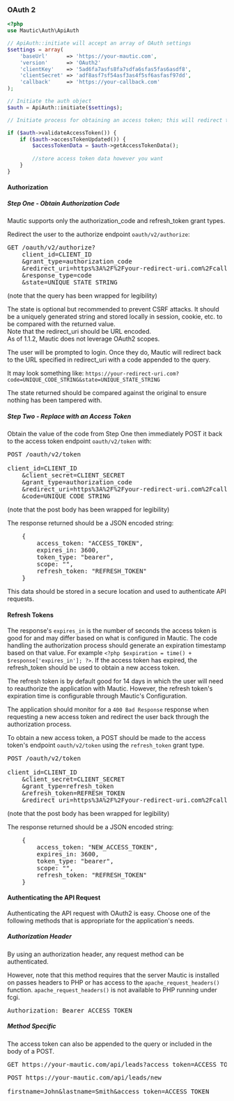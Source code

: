 ### OAuth 2
```php
<?php
use Mautic\Auth\ApiAuth

// ApiAuth::initiate will accept an array of OAuth settings
$settings = array(
    'baseUrl'      => 'https://your-mautic.com',
    'version'      => 'OAuth2'
    'clientKey'    => '5ad6fa7asfs8fa7sdfa6sfas5fas6asdf8',
    'clientSecret' => 'adf8asf7sf54asf3as4f5sf6asfasf97dd', 
    'callback'     => 'https://your-callback.com'
);

// Initiate the auth object
$auth = ApiAuth::initiate($settings);

// Initiate process for obtaining an access token; this will redirect the user to the authorize endpoint and/or set the tokens when the user is redirected back after granting authorization

if ($auth->validateAccessToken()) {
    if ($auth->accessTokenUpdated()) {
        $accessTokenData = $auth->getAccessTokenData();
        
        //store access token data however you want
    }
}
```
#### Authorization
##### Step One - Obtain Authorization Code

<aside class="warning">
Mautic supports only the authorization_code and refresh_token grant types.
</aside>

Redirect the user to the authorize endpoint `oauth/v2/authorize`:

<pre class="inline">
GET /oauth/v2/authorize?
    client_id=CLIENT_ID
    &grant_type=authorization_code
    &redirect_uri=https%3A%2F%2Fyour-redirect-uri.com%2Fcallback
    &response_type=code
    &state=UNIQUE_STATE_STRING
</pre>                
(note that the query has been wrapped for legibility)

<aside class="notice">
The state is optional but recommended to prevent CSRF attacks. It should be a uniquely generated string and stored locally in session, cookie, etc. to be compared with the returned value. 
</aside>

<aside class="notice">
Note that the redirect_uri should be URL encoded.
</aside>

<aside class="notice">
As of 1.1.2, Mautic does not leverage OAuth2 scopes.
</aside>

The user will be prompted to login. Once they do, Mautic will redirect back to the URL specified in redirect_uri with a code appended to the query.

It may look something like:
`https://your-redirect-uri.com?code=UNIQUE_CODE_STRING&state=UNIQUE_STATE_STRING`

The state returned should be compared against the original to ensure nothing has been tampered with. 

##### Step Two - Replace with an Access Token

Obtain the value of the code from Step One then immediately POST it back to the access token endpoint `oauth/v2/token` with:

<pre class="inline">
POST /oauth/v2/token

client_id=CLIENT_ID
    &client_secret=CLIENT_SECRET
    &grant_type=authorization_code
    &redirect_uri=https%3A%2F%2Fyour-redirect-uri.com%2Fcallback
    &code=UNIQUE_CODE_STRING
</pre>   
(note that the post body has been wrapped for legibility)

The response returned should be a JSON encoded string:

<pre class="inline">
    {
        access_token: "ACCESS_TOKEN",
        expires_in: 3600,
        token_type: "bearer",
        scope: "",
        refresh_token: "REFRESH_TOKEN"
    }
</pre>

This data should be stored in a secure location and used to authenticate API requests.

#### Refresh Tokens

The response's `expires_in` is the number of seconds the access token is good for and may differ based on what is configured in Mautic. The code handling the authorization process should generate an expiration timestamp based on that value. For example `<?php $expiration = time() + $response['expires_in']; ?>`. If the access token has expired, the refresh_token should be used to obtain a new access token.

The refresh token is by default good for 14 days in which the user will need to reauthorize the application with Mautic. However, the refresh token's expiration time is configurable through Mautic's Configuration. 

<aside class="notice">
The application should monitor for a <code>400 Bad Response</code> response when requesting a new access token and redirect the user back through the authorization process.
</aside>

To obtain a new access token, a POST should be made to the access token's endpoint `oauth/v2/token` using the `refresh_token` grant type.

<pre class="inline">
POST /oauth/v2/token
    
client_id=CLIENT_ID
    &client_secret=CLIENT_SECRET
    &grant_type=refresh_token
    &refresh_token=REFRESH_TOKEN
    &redirect_uri=https%3A%2F%2Fyour-redirect-uri.com%2Fcallback
</pre>
(note that the post body has been wrapped for legibility)

The response returned should be a JSON encoded string:

<pre class="inline">
    {
        access_token: "NEW_ACCESS_TOKEN",
        expires_in: 3600,
        token_type: "bearer",
        scope: "",
        refresh_token: "REFRESH_TOKEN"
    }
</pre>

#### Authenticating the API Request

Authenticating the API request with OAuth2 is easy. Choose one of the following methods that is appropriate for the application's needs.

##### Authorization Header

By using an authorization header, any request method can be authenticated.

However, note that this method requires that the server Mautic is installed on passes headers to PHP or has access to the `apache_request_headers()` function. `apache_request_headers()` is not available to PHP running under fcgi. 

<pre class="inline">
Authorization: Bearer ACCESS_TOKEN
</pre>

##### Method Specific

The access token can also be appended to the query or included in the body of a POST.

<pre class="inline">
GET https://your-mautic.com/api/leads?access_token=ACCESS_TOKEN
</pre>

<pre class="inline">
POST https://your-mautic.com/api/leads/new

firstname=John&lastname=Smith&access_token=ACCESS_TOKEN
</pre>